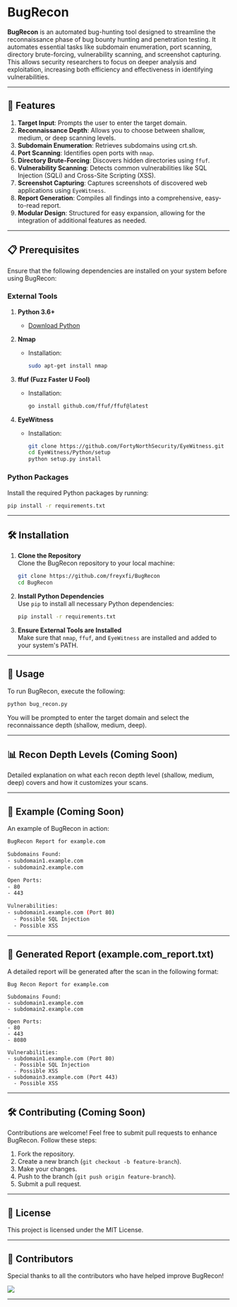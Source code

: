 # BugRecon 

**BugRecon** is an automated bug-hunting tool designed to streamline the reconnaissance phase of bug bounty hunting and penetration testing. It automates essential tasks like subdomain enumeration, port scanning, directory brute-forcing, vulnerability scanning, and screenshot capturing. This allows security researchers to focus on deeper analysis and exploitation, increasing both efficiency and effectiveness in identifying vulnerabilities.

---

## 🚀 Features

1. **Target Input**: Prompts the user to enter the target domain.
2. **Reconnaissance Depth**: Allows you to choose between shallow, medium, or deep scanning levels.
3. **Subdomain Enumeration**: Retrieves subdomains using crt.sh.
4. **Port Scanning**: Identifies open ports with `nmap`.
5. **Directory Brute-Forcing**: Discovers hidden directories using `ffuf`.
6. **Vulnerability Scanning**: Detects common vulnerabilities like SQL Injection (SQLi) and Cross-Site Scripting (XSS).
7. **Screenshot Capturing**: Captures screenshots of discovered web applications using `EyeWitness`.
8. **Report Generation**: Compiles all findings into a comprehensive, easy-to-read report.
9. **Modular Design**: Structured for easy expansion, allowing for the integration of additional features as needed.

---

## 📋 Prerequisites

Ensure that the following dependencies are installed on your system before using BugRecon:

### External Tools

1. **Python 3.6+**
    - [Download Python](https://www.python.org/downloads/)

2. **Nmap**
    - Installation:
      ```bash
      sudo apt-get install nmap
      ```

3. **ffuf (Fuzz Faster U Fool)**
    - Installation:
      ```bash
      go install github.com/ffuf/ffuf@latest
      ```

4. **EyeWitness**
    - Installation:
      ```bash
      git clone https://github.com/FortyNorthSecurity/EyeWitness.git
      cd EyeWitness/Python/setup
      python setup.py install
      ```

### Python Packages

Install the required Python packages by running:

```bash
pip install -r requirements.txt
```

---

## 🛠️ Installation

1. **Clone the Repository**  
   Clone the BugRecon repository to your local machine:
   ```bash
   git clone https://github.com/freyxfi/BugRecon
   cd BugRecon
   ```

2. **Install Python Dependencies**  
   Use `pip` to install all necessary Python dependencies:
   ```bash
   pip install -r requirements.txt
   ```

3. **Ensure External Tools are Installed**  
   Make sure that `nmap`, `ffuf`, and `EyeWitness` are installed and added to your system's PATH.

---

## 🚀 Usage

To run BugRecon, execute the following:

```bash
python bug_recon.py
```

You will be prompted to enter the target domain and select the reconnaissance depth (shallow, medium, deep).

---

## 📊 Recon Depth Levels (Coming Soon)

Detailed explanation on what each recon depth level (shallow, medium, deep) covers and how it customizes your scans.

---

## 📝 Example (Coming Soon)

An example of BugRecon in action:

```bash
BugRecon Report for example.com

Subdomains Found:
- subdomain1.example.com
- subdomain2.example.com

Open Ports:
- 80
- 443

Vulnerabilities:
- subdomain1.example.com (Port 80)
  - Possible SQL Injection
  - Possible XSS
```

---

## 🧾 Generated Report (example.com_report.txt)

A detailed report will be generated after the scan in the following format:

```
Bug Recon Report for example.com

Subdomains Found:
- subdomain1.example.com
- subdomain2.example.com

Open Ports:
- 80
- 443
- 8080

Vulnerabilities:
- subdomain1.example.com (Port 80)
  - Possible SQL Injection
  - Possible XSS
- subdomain3.example.com (Port 443)
  - Possible XSS
```

---

## 🛠️ Contributing (Coming Soon)

Contributions are welcome! Feel free to submit pull requests to enhance BugRecon. Follow these steps:

1. Fork the repository.
2. Create a new branch (`git checkout -b feature-branch`).
3. Make your changes.
4. Push to the branch (`git push origin feature-branch`).
5. Submit a pull request.

---

## 📄 License

This project is licensed under the MIT License.

---

## 🎉 Contributors

Special thanks to all the contributors who have helped improve BugRecon!

<!-- Add contributor avatars automatically with this placeholder -->
<a href="https://github.com/freyxfi/BugRecon/graphs/contributors">
  <img src="https://contrib.rocks/image?repo=freyxfi/BugRecon" />
</a>

---
